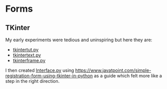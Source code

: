 # Forms

## TKinter 

My early experiments were tedious and uninspiring but here they are:
- [tkintertut.py](tkintertut.py)
- [tkintertext.py](tkintertext.py)
- [tkinterframe.py](tkinterframe.py)

I then created [Interface.py](Interface.py) using https://www.javatpoint.com/simple-registration-form-using-tkinter-in-python as a guide which felt more like a step in the right direction.
